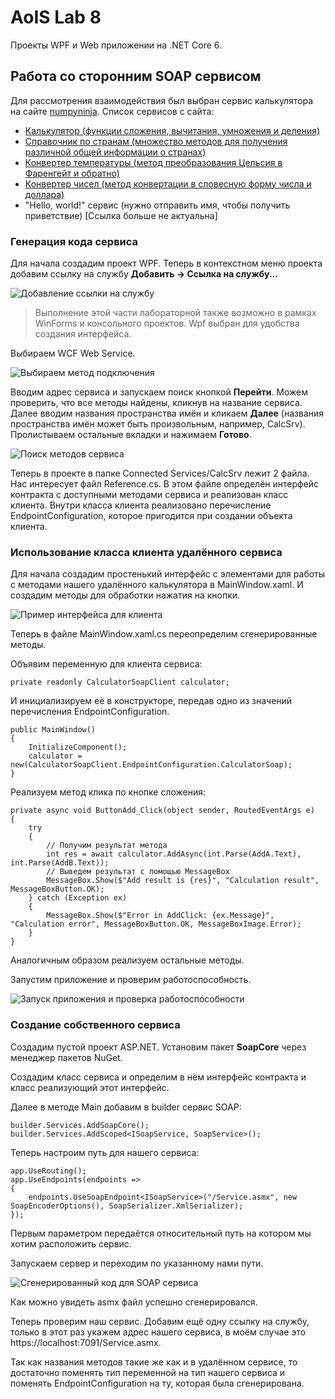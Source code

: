 ﻿# AoIS Lab 8
Проекты WPF и Web приложении на .NET Core 6.

## Работа со сторонним SOAP сервисом
Для рассмотрения взаимодействия был выбран сервис калькулятора на сайте [numpyninja](https://www.numpyninja.com/post/save-time-compiled-list-of-free-wsdl-urls).
Список сервисов с сайта:
 - [Калькулятор (функции сложения, вычитания, умножения и деления)](http://www.dneonline.com/calculator.asmx?WSDL)
 - [Справочник по странам (множество методов для получения различной общей информации о странах)](http://webservices.oorsprong.org/websamples.countryinfo/CountryInfoService.wso?WSDL)
 - [Конвертер температуры (метод преобразования Цельсия в Фаренгейт и обратно)](https://www.w3schools.com/xml/tempconvert.asmx?WSDL)
 - [Конвертер чисел (метод конвертации в словесную форму числа и доллара)](https://www.dataaccess.com/webservicesserver/numberconversion.wso?WSDL)
 - "Hello, world!" сервис (нужно отправить имя, чтобы получить приветствие) [Ссылка больше не актуальна]

### Генерация кода сервиса
Для начала создадим проект WPF. Теперь в контекстном меню проекта добавим ссылку на службу **Добавить -> Ссылка на службу...**

![Добавление ссылки на службу](https://github.com/elecshen/AoIS/blob/Lb8/imgs/addservicelink.png)

> Выполнение этой части лабораторной также возможно в рамках WinForms и консольного проектов. Wpf выбран для удобства создания интерфейса.

Выбираем WCF Web Service.

![Выбираем метод подключения](https://github.com/elecshen/AoIS/blob/Lb8/imgs/chooseWcf.png)

Вводим адрес сервиса и запускаем поиск кнопкой **Перейти**. Можем проверить, что все методы найдены, кликнув на название сервиса. Далее вводим названия пространства имён и кликаем **Далее** (названия пространства имён может быть произвольным, например, CalcSrv). Пролистываем остальные вкладки и нажимаем **Готово**.

![Поиск методов сервиса](https://github.com/elecshen/AoIS/blob/Lb8/imgs/findService.png)

Теперь в проекте в папке Connected Services/CalcSrv лежит 2 файла. Нас интересует файл Reference.cs. В этом файле определён интерфейс контракта с доступными методами сервиса и реализован класс клиента. Внутри класса клиента реализовано перечисление EndpointConfiguration, которое пригодится при создании объекта клиента.

### Использование класса клиента удалённого сервиса
Для начала создадим простенький интерфейс с элементами для работы с методами нашего удалённого калькулятора в MainWindow.xaml. И создадим методы для обработки нажатия на кнопки.

![Пример интерфейса для клиента](https://github.com/elecshen/AoIS/blob/Lb8/imgs/mainWindowXaml.png)

Теперь в файле MainWindow.xaml.cs переопределим сгенерированные методы.

Объявим переменную для клиента сервиса:

    private readonly CalculatorSoapClient calculator;

И инициализируем её в конструкторе, передав одно из значений перечисления EndpointConfiguration.

    public MainWindow()
    {
        InitializeComponent();
        calculator = new(CalculatorSoapClient.EndpointConfiguration.CalculatorSoap);
    }

Реализуем метод клика по кнопке сложения:

    private async void ButtonAdd_Click(object sender, RoutedEventArgs e)
    {
        try
        {
            // Получим результат метода
            int res = await calculator.AddAsync(int.Parse(AddA.Text), int.Parse(AddB.Text));
            // Выведем результат с помощью MessageBox
            MessageBox.Show($"Add result is {res}", "Calculation result", MessageBoxButton.OK);
        } catch (Exception ex)
        {
            MessageBox.Show($"Error in AddClick: {ex.Message}", "Calculation error", MessageBoxButton.OK, MessageBoxImage.Error);
        }
    }

Аналогичным образом реализуем остальные методы.

Запустим приложение и проверим работоспособность.

![Запуск приложения и проверка работоспособности](https://github.com/elecshen/AoIS/blob/Lb8/imgs/runClient.png)

### Создание собственного сервиса
Создадим пустой проект ASP.NET. Установим пакет **SoapCore** через менеджер пакетов NuGet.

Создадим класс сервиса и определим в нём интерфейс контракта и класс реализующий этот интерфейс.

Далее в методе Main добавим в builder сервис SOAP:

    builder.Services.AddSoapCore();
    builder.Services.AddScoped<ISoapService, SoapService>();

Теперь настроим путь для нашего сервиса:

    app.UseRouting();
    app.UseEndpoints(endpoints =>
    {
        endpoints.UseSoapEndpoint<ISoapService>("/Service.asmx", new SoapEncoderOptions(), SoapSerializer.XmlSerializer);
    });

Первым параметром передаётся относительный путь на котором мы хотим расположить сервис.

Запускаем сервер и переходим по указанному нами пути.

![Сгенерированный код для SOAP сервиса](https://github.com/elecshen/AoIS/blob/Lb8/imgs/asmxPage.png)

Как можно увидеть asmx файл успешно сгенерировался.

Теперь проверим наш сервис. Добавим ещё одну ссылку на службу, только в этот раз укажем адрес нашего сервиса, в моём случае это https://localhost:7091/Service.asmx.

Так как названия методов такие же как и в удалённом сервисе, то достаточно поменять тип переменной на тип нашего сервиса и поменять EndpointConfiguration на ту, которая была сгенерирована.
